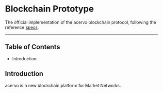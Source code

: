 # Blockchain Prototype

The official implementation of the acervo blockchain protocol, following the reference
[specs](https://github.com/drgomesp/blockchain-specs).

---

## Table of Contents

- Introduction 

## Introduction

acervo is a new blockchain platform for Market Networks.